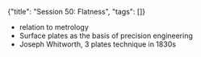 {"title": "Session 50: Flatness", "tags": []}

* relation to metrology
* Surface plates as the basis of precision engineering
* Joseph Whitworth, 3 plates technique in 1830s


